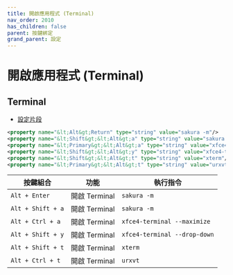 ```yaml
---
title: 開啟應用程式 (Terminal)
nav_order: 2010
has_children: false
parent: 按鍵綁定
grand_parent: 設定
---
```



# 開啟應用程式 (Terminal)


## Terminal

* [設定片段](https://github.com/samwhelp/manjaro-xfce-adjustment/tree/main/prototype/main/xfce-config/Main/asset/overlay/etc/skel/.config/xfce4/xfconf/xfce-perchannel-xml/xfce4-keyboard-shortcuts.xml#L69-L74)

``` xml
<property name="&lt;Alt&gt;Return" type="string" value="sakura -m"/>
<property name="&lt;Shift&gt;&lt;Alt&gt;a" type="string" value="sakura -m"/>
<property name="&lt;Primary&gt;&lt;Alt&gt;a" type="string" value="xfce4-terminal --maximize"/>
<property name="&lt;Shift&gt;&lt;Alt&gt;y" type="string" value="xfce4-terminal --drop-down"/>
<property name="&lt;Shift&gt;&lt;Alt&gt;t" type="string" value="xterm"/>
<property name="&lt;Primary&gt;&lt;Alt&gt;t" type="string" value="urxvt"/>
```


| 按鍵組合           | 功能         | 執行指令         |
| ----------------- | ------------- | ---------------- |
| `Alt + Enter`     | 開啟 Terminal | `sakura -m`         |
| `Alt + Shift + a` | 開啟 Terminal | `sakura -m`         |
| `Alt + Ctrl + a`  | 開啟 Terminal | `xfce4-terminal --maximize` |
| `Alt + Shift + y`  | 開啟 Terminal | `xfce4-terminal --drop-down` |
| `Alt + Shift + t` | 開啟 Terminal | `xterm`          |
| `Alt + Ctrl + t`  | 開啟 Terminal | `urxvt`          |
